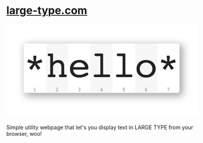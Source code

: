 # [large-type.com](http://large-type.com)

![Screenshot](twitter-card.png)

Simple utility webpage that let's you display text in LARGE TYPE from your browser, woo!
